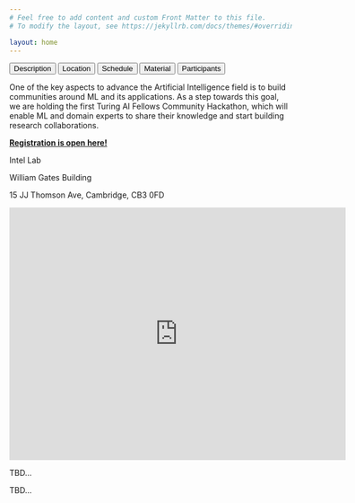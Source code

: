 ```yaml
---
# Feel free to add content and custom Front Matter to this file.
# To modify the layout, see https://jekyllrb.com/docs/themes/#overriding-theme-defaults

layout: home
---
```

<head>
<link rel="stylesheet" href="css/style.css">
<script src="js/functions.js"></script>
</head>

<!-- Tab links -->
<div class="tab">
  <button class="tablinks active" onclick="open_tab(event, 'description')">Description</button>
  <button class="tablinks" onclick="open_tab(event, 'location')">Location</button>
  <button class="tablinks" onclick="open_tab(event, 'schedule')">Schedule</button>
  <button class="tablinks" onclick="open_tab(event, 'material')">Material</button>
  <button class="tablinks" onclick="open_tab(event, 'participants'); load_file('participants/participants.csv','participants_table')">Participants</button>
</div>

<!-- Tab content -->
<div id="description" class="tabcontent" style="display: block;">
  <p>One of the key aspects to advance the Artificial Intelligence field is to build communities around ML and its applications. As a step towards this goal, we are holding the first Turing AI Fellows Community Hackathon, which will enable ML and domain experts to share their knowledge and start building research collaborations.</p>
  <p><strong><a href="https://forms.gle/UcR9fwZKjpamUAbD8" target="_blank">Registration is open here!</a></strong></p>
</div>

<div id="location" class="tabcontent">
  <p>Intel Lab</p>
  <p>William Gates Building</p>
  <p>15 JJ Thomson Ave, Cambridge, CB3 0FD</p>
  <iframe src="https://www.google.com/maps/embed?pb=!1m18!1m12!1m3!1d576.8918776185558!2d0.09151032340100916!3d52.21099751785525!2m3!1f0!2f0!3f0!3m2!1i1024!2i768!4f13.1!3m3!1m2!1s0x47d8774a3f6e55cd%3A0xabf8227343e684c7!2sComputer%20Laboratory!5e0!3m2!1sen!2suk!4v1676307904600!5m2!1sen!2suk" width="600" height="450" style="border:0;" allowfullscreen="" loading="lazy" referrerpolicy="no-referrer-when-downgrade"></iframe>
</div>

<div id="schedule" class="tabcontent">
  <p>TBD...</p>
</div>

<div id="material" class="tabcontent">
  <p>TBD...</p>
</div>

<div id="participants" class="tabcontent">
  <div id="participants_table"></div>
</div>
